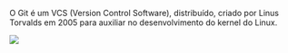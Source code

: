 O Git é um <span class="marelo"> VCS </span>(Version Control
Software), <span class="ciano"> distribuído</span>, criado por
<span class="marelo"> Linus Torvalds </span> em 2005 para auxiliar
no desenvolvimento do kernel do Linux.

<img src="/images/linus.jpeg">
